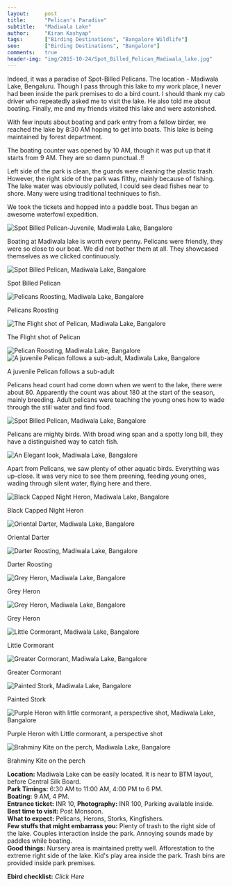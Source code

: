 ```yaml
---
layout:     post
title:      "Pelican's Paradise"
subtitle:   "Madiwala Lake"
author:     "Kiran Kashyap"
tags:       ["Birding Destinations", "Bangalore Wildlife"]
seo:		["Birding Destinations", "Bangalore"]
comments:   true
header-img: "img/2015-10-24/Spot_Billed_Pelican_Madiwala_lake.jpg"
---
```


<p>
Indeed, it was a paradise of Spot-Billed Pelicans. The location - <a href="{{ site.baseurl }}/tags/Bangalore Wildlife">Madiwala Lake, Bengaluru</a>. Though I pass through this lake to my work place, I never had been inside the park premises to do a bird count. I should thank my cab driver who repeatedly asked me to visit the lake. He also told me about boating. Finally, me and my friends visited this lake and were astonished.
</p>

<p>
With few inputs about boating and park entry from a fellow birder, we reached the lake by 8:30 AM hoping to get into boats. This lake is being maintained by forest department. 
</p>

<p>
The boating counter was opened by 10 AM, though it was put up that it starts from 9 AM. They are so damn punctual..!!
</p>

<p>
Left side of the park is clean, the guards were cleaning the plastic trash. However, the right side of the park was filthy, mainly because of fishing. The lake water was obviously polluted, I could see dead fishes near to shore. Many were using traditional techniques to fish. 
</p>

<p>
We took the tickets and hopped into a paddle boat. Thus began an awesome waterfowl expedition.
</p>

<img src="{{ site.baseurl }}/img/2015-10-24/Spot_Billed_Pelican_Madiwala_lake.jpg" alt="Spot Billed Pelican-Juvenile, Madiwala Lake, Bangalore">

<p>
Boating at Madiwala lake is worth every penny. Pelicans were friendly, they were so close to our boat. We did not bother them at all. They showcased themselves as we clicked continuously.
</p>

<img src="{{ site.baseurl }}/img/2015-10-24/Spot_Billed_Pelican_Madiwala_lake1.JPG" alt="Spot Billed Pelican, Madiwala Lake, Bangalore">

<p>
Spot Billed Pelican
</p>

<img src="{{ site.baseurl }}/img/2015-10-24/Pelican_Roosting_Madiwala_lake4.JPG" alt="Pelicans Roosting, Madiwala Lake, Bangalore">

<p>
Pelicans Roosting
</p>

<img src="{{ site.baseurl }}/img/2015-10-24/The_Flight_Madiwala_lake2.JPG" alt="The Flight shot of Pelican, Madiwala Lake, Bangalore">

<p>
The Flight shot of Pelican
</p>

<img src="{{ site.baseurl }}/img/2015-10-24/Pelican_Roosting_Peace_Madiwala_lake3.JPG" alt="Pelican Roosting, Madiwala Lake, Bangalore">

<img src="{{ site.baseurl }}/img/2015-10-24/Juv_Pelican_Madiwala_lake5.JPG" alt="A juvenile Pelican follows a sub-adult, Madiwala Lake, Bangalore">

<p>
A juvenile Pelican follows a sub-adult
</p>

<p>
Pelicans head count had come down when we went to the lake, there were about 80. Apparently the count was about 180 at the start of the season, mainly breeding. Adult pelicans were teaching the young ones how to wade through the still water and find food.
</p>

<img src="{{ site.baseurl }}/img/2015-10-24/Spot_Billed_Pelican_Madiwala_lake6.JPG" alt="Spot Billed Pelican, Madiwala Lake, Bangalore">

<p>
Pelicans are mighty birds. With broad wing span and a spotty long bill, they have a distinguished way to catch fish. 
</p>

<img src="{{ site.baseurl }}/img/2015-10-24/Pelican_ElegantLook_Madiwala_Lake7.JPG" alt="An Elegant look, Madiwala Lake, Bangalore">

<p>
Apart from Pelicans, we saw plenty of other aquatic birds. Everything was up-close. It was very nice to see them preening, feeding young ones, wading through silent water, flying here and there.
</p>

<img src="{{ site.baseurl }}/img/2015-10-24/Black_Capped_Night_Heron_Madiwala_Lake8.JPG" alt="Black Capped Night Heron, Madiwala Lake, Bangalore">

<p>
Black Capped Night Heron
</p>

<img src="{{ site.baseurl }}/img/2015-10-24/Oriental_Darter_Madiwala_Lake9.JPG" alt="Oriental Darter, Madiwala Lake, Bangalore">

<p>
Oriental Darter
</p>

<img src="{{ site.baseurl }}/img/2015-10-24/Darter_Roosting_Madiwala_Lake9.JPG" alt="Darter Roosting, Madiwala Lake, Bangalore">

<p>
Darter Roosting
</p>

<img src="{{ site.baseurl }}/img/2015-10-24/Grey_Heron__Madiwala_Lake10.JPG" alt="Grey Heron, Madiwala Lake, Bangalore">

<p>
<a href="{{ site.baseurl }}/wildart/2015-09-21-GreyHeron.html">Grey Heron</a>
</p>

<img src="{{ site.baseurl }}/img/2015-10-24/Grey_Heron__Madiwala_Lake11.JPG" alt="Grey Heron, Madiwala Lake, Bangalore">

<p>
Grey Heron
</p>

<img src="{{ site.baseurl }}/img/2015-10-24/Little_Cormorant_Madiwala_Lake12.JPG" alt="Little Cormorant, Madiwala Lake, Bangalore">

<p>
<a href="{{ site.baseurl }}/wildart/2015-09-07-LittleCormorant.html">Little Cormorant</a>
</p>

<img src="{{ site.baseurl }}/img/2015-10-24/Greater_Cormorant_Madiwala_Lake13.JPG" alt="Greater Cormorant, Madiwala Lake, Bangalore">

<p>
Greater Cormorant
</p>

<img src="{{ site.baseurl }}/img/2015-10-24/Painted_Stork__Madiwala_Lake14.JPG" alt="Painted Stork, Madiwala Lake, Bangalore">

<p>
Painted Stork
</p>

<img src="{{ site.baseurl }}/img/2015-10-24/Purple_heron_Madiwala_Lake15.JPG" alt="Purple Heron with little cormorant, a perspective shot, Madiwala Lake, Bangalore">

<p>
Purple Heron with Little cormorant, a perspective shot
</p>

<img src="{{ site.baseurl }}/img/2015-10-24/Brahminy_Kite_Madiwala_Lake16.JPG" alt="Brahminy Kite on the perch, Madiwala Lake, Bangalore">

<p>
Brahminy Kite on the perch
</p>

<strong>Location:</strong> Madiwala Lake can be easily located. It is near to BTM layout, before Central Silk Board.<br>
<strong>Park Timings:</strong> 6:30 AM to 11:00 AM, 4:00 PM to 6 PM.<br>
<strong>Boating:</strong> 9 AM, 4 PM.<br>
<strong>Entrance ticket:</strong> INR 10, <strong>Photography:</strong> INR 100, Parking available inside.<br>
<strong>Best time to visit:</strong> Post Monsoon.<br>
<strong>What to expect:</strong> Pelicans, Herons, Storks, Kingfishers.<br>
<strong>Few stuffs that might embarrass you:</strong> Plenty of trash to the right side of the lake. Couples interaction inside the park. Annoying sounds made by paddles while boating.<br>
<strong>Good things:</strong> Nursery area is maintained pretty well. Afforestation to the extreme right side of the lake. Kid's play area inside the park. Trash bins are provided inside park premises.<br>
<style type="text/css">a {text-decoration: none}</style>
<strong>Ebird checklist:</strong><a href=" http://ebird.org/ebird/view/checklist?subID=S21341492" target="_blank" style="text-decoration: none"><em> Click Here </em></a>